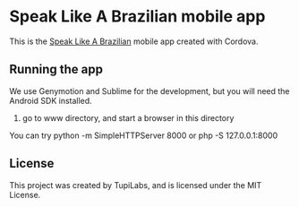 # Speak Like A Brazilian mobile app

This is the [Speak Like A Brazilian](http://speaklikeabrazilian.com) mobile 
app created with Cordova.

## Running the app

We use Genymotion and Sublime for the development, but you will need the 
Android SDK installed.

1. go to www directory, and start a browser in this directory

You can try python -m SimpleHTTPServer 8000 or php -S 127.0.0.1:8000

## License

This project was created by TupiLabs, and is licensed under the MIT License.
